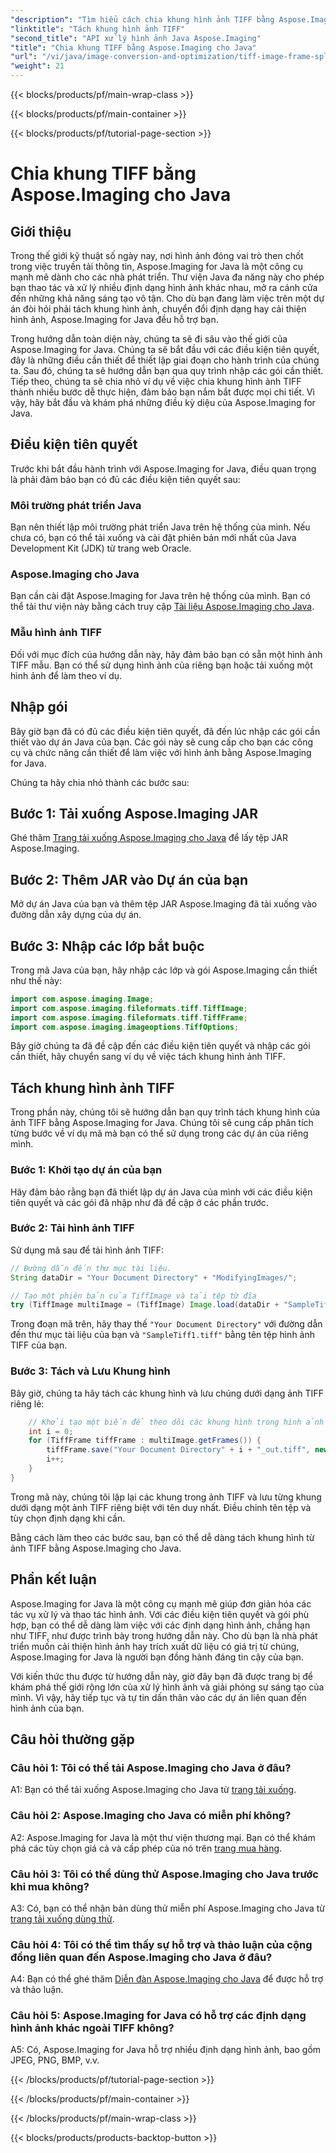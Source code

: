 ```yaml
---
"description": "Tìm hiểu cách chia khung hình ảnh TIFF bằng Aspose.Imaging cho Java. Hướng dẫn từng bước với các điều kiện tiên quyết, ví dụ mã và câu hỏi thường gặp dành cho nhà phát triển."
"linktitle": "Tách khung hình ảnh TIFF"
"second_title": "API xử lý hình ảnh Java Aspose.Imaging"
"title": "Chia khung TIFF bằng Aspose.Imaging cho Java"
"url": "/vi/java/image-conversion-and-optimization/tiff-image-frame-splitting/"
"weight": 21
---
```


{{< blocks/products/pf/main-wrap-class >}}

{{< blocks/products/pf/main-container >}}

{{< blocks/products/pf/tutorial-page-section >}}

# Chia khung TIFF bằng Aspose.Imaging cho Java

## Giới thiệu

Trong thế giới kỹ thuật số ngày nay, nơi hình ảnh đóng vai trò then chốt trong việc truyền tải thông tin, Aspose.Imaging for Java là một công cụ mạnh mẽ dành cho các nhà phát triển. Thư viện Java đa năng này cho phép bạn thao tác và xử lý nhiều định dạng hình ảnh khác nhau, mở ra cánh cửa đến những khả năng sáng tạo vô tận. Cho dù bạn đang làm việc trên một dự án đòi hỏi phải tách khung hình ảnh, chuyển đổi định dạng hay cải thiện hình ảnh, Aspose.Imaging for Java đều hỗ trợ bạn.

Trong hướng dẫn toàn diện này, chúng ta sẽ đi sâu vào thế giới của Aspose.Imaging for Java. Chúng ta sẽ bắt đầu với các điều kiện tiên quyết, đây là những điều cần thiết để thiết lập giai đoạn cho hành trình của chúng ta. Sau đó, chúng ta sẽ hướng dẫn bạn qua quy trình nhập các gói cần thiết. Tiếp theo, chúng ta sẽ chia nhỏ ví dụ về việc chia khung hình ảnh TIFF thành nhiều bước dễ thực hiện, đảm bảo bạn nắm bắt được mọi chi tiết. Vì vậy, hãy bắt đầu và khám phá những điều kỳ diệu của Aspose.Imaging for Java.

## Điều kiện tiên quyết

Trước khi bắt đầu hành trình với Aspose.Imaging for Java, điều quan trọng là phải đảm bảo bạn có đủ các điều kiện tiên quyết sau:

### Môi trường phát triển Java
Bạn nên thiết lập môi trường phát triển Java trên hệ thống của mình. Nếu chưa có, bạn có thể tải xuống và cài đặt phiên bản mới nhất của Java Development Kit (JDK) từ trang web Oracle.

### Aspose.Imaging cho Java
Bạn cần cài đặt Aspose.Imaging for Java trên hệ thống của mình. Bạn có thể tải thư viện này bằng cách truy cập [Tài liệu Aspose.Imaging cho Java](https://reference.aspose.com/imaging/java/).

### Mẫu hình ảnh TIFF
Đối với mục đích của hướng dẫn này, hãy đảm bảo bạn có sẵn một hình ảnh TIFF mẫu. Bạn có thể sử dụng hình ảnh của riêng bạn hoặc tải xuống một hình ảnh để làm theo ví dụ.

## Nhập gói

Bây giờ bạn đã có đủ các điều kiện tiên quyết, đã đến lúc nhập các gói cần thiết vào dự án Java của bạn. Các gói này sẽ cung cấp cho bạn các công cụ và chức năng cần thiết để làm việc với hình ảnh bằng Aspose.Imaging for Java.

Chúng ta hãy chia nhỏ thành các bước sau:

## Bước 1: Tải xuống Aspose.Imaging JAR

Ghé thăm [Trang tải xuống Aspose.Imaging cho Java](https://releases.aspose.com/imaging/java/) để lấy tệp JAR Aspose.Imaging.

## Bước 2: Thêm JAR vào Dự án của bạn

Mở dự án Java của bạn và thêm tệp JAR Aspose.Imaging đã tải xuống vào đường dẫn xây dựng của dự án.

## Bước 3: Nhập các lớp bắt buộc

Trong mã Java của bạn, hãy nhập các lớp và gói Aspose.Imaging cần thiết như thế này:

```java
import com.aspose.imaging.Image;
import com.aspose.imaging.fileformats.tiff.TiffImage;
import com.aspose.imaging.fileformats.tiff.TiffFrame;
import com.aspose.imaging.imageoptions.TiffOptions;
```

Bây giờ chúng ta đã đề cập đến các điều kiện tiên quyết và nhập các gói cần thiết, hãy chuyển sang ví dụ về việc tách khung hình ảnh TIFF.

## Tách khung hình ảnh TIFF

Trong phần này, chúng tôi sẽ hướng dẫn bạn quy trình tách khung hình của ảnh TIFF bằng Aspose.Imaging for Java. Chúng tôi sẽ cung cấp phân tích từng bước về ví dụ mã mà bạn có thể sử dụng trong các dự án của riêng mình.

### Bước 1: Khởi tạo dự án của bạn
Hãy đảm bảo rằng bạn đã thiết lập dự án Java của mình với các điều kiện tiên quyết và các gói đã nhập như đã đề cập ở các phần trước.

### Bước 2: Tải hình ảnh TIFF
Sử dụng mã sau để tải hình ảnh TIFF:

```java
// Đường dẫn đến thư mục tài liệu.
String dataDir = "Your Document Directory" + "ModifyingImages/";

// Tạo một phiên bản của TiffImage và tải tệp từ đĩa
try (TiffImage multiImage = (TiffImage) Image.load(dataDir + "SampleTiff1.tiff")) {
```

Trong đoạn mã trên, hãy thay thế `"Your Document Directory"` với đường dẫn đến thư mục tài liệu của bạn và `"SampleTiff1.tiff"` bằng tên tệp hình ảnh TIFF của bạn.

### Bước 3: Tách và Lưu Khung hình
Bây giờ, chúng ta hãy tách các khung hình và lưu chúng dưới dạng ảnh TIFF riêng lẻ:

```java
    // Khởi tạo một biến để theo dõi các khung hình trong hình ảnh
    int i = 0;
    for (TiffFrame tiffFrame : multiImage.getFrames()) {
        tiffFrame.save("Your Document Directory" + i + "_out.tiff", new TiffOptions(TiffExpectedFormat.TiffJpegRgb));
        i++;
    }
}
```

Trong mã này, chúng tôi lặp lại các khung trong ảnh TIFF và lưu từng khung dưới dạng một ảnh TIFF riêng biệt với tên duy nhất. Điều chỉnh tên tệp và tùy chọn định dạng khi cần.

Bằng cách làm theo các bước sau, bạn có thể dễ dàng tách khung hình từ ảnh TIFF bằng Aspose.Imaging cho Java.

## Phần kết luận

Aspose.Imaging for Java là một công cụ mạnh mẽ giúp đơn giản hóa các tác vụ xử lý và thao tác hình ảnh. Với các điều kiện tiên quyết và gói phù hợp, bạn có thể dễ dàng làm việc với các định dạng hình ảnh, chẳng hạn như TIFF, như được trình bày trong hướng dẫn này. Cho dù bạn là nhà phát triển muốn cải thiện hình ảnh hay trích xuất dữ liệu có giá trị từ chúng, Aspose.Imaging for Java là người bạn đồng hành đáng tin cậy của bạn.

Với kiến thức thu được từ hướng dẫn này, giờ đây bạn đã được trang bị để khám phá thế giới rộng lớn của xử lý hình ảnh và giải phóng sự sáng tạo của mình. Vì vậy, hãy tiếp tục và tự tin dấn thân vào các dự án liên quan đến hình ảnh của bạn.

## Câu hỏi thường gặp

### Câu hỏi 1: Tôi có thể tải Aspose.Imaging cho Java ở đâu?

A1: Bạn có thể tải xuống Aspose.Imaging cho Java từ [trang tải xuống](https://releases.aspose.com/imaging/java/).

### Câu hỏi 2: Aspose.Imaging cho Java có miễn phí không?

A2: Aspose.Imaging for Java là một thư viện thương mại. Bạn có thể khám phá các tùy chọn giá cả và cấp phép của nó trên [trang mua hàng](https://purchase.aspose.com/buy).

### Câu hỏi 3: Tôi có thể dùng thử Aspose.Imaging cho Java trước khi mua không?

A3: Có, bạn có thể nhận bản dùng thử miễn phí Aspose.Imaging cho Java từ [trang tải xuống dùng thử](https://releases.aspose.com/).

### Câu hỏi 4: Tôi có thể tìm thấy sự hỗ trợ và thảo luận của cộng đồng liên quan đến Aspose.Imaging cho Java ở đâu?

A4: Bạn có thể ghé thăm [Diễn đàn Aspose.Imaging cho Java](https://forum.aspose.com/) để được hỗ trợ và thảo luận.

### Câu hỏi 5: Aspose.Imaging for Java có hỗ trợ các định dạng hình ảnh khác ngoài TIFF không?

A5: Có, Aspose.Imaging for Java hỗ trợ nhiều định dạng hình ảnh, bao gồm JPEG, PNG, BMP, v.v.

{{< /blocks/products/pf/tutorial-page-section >}}

{{< /blocks/products/pf/main-container >}}

{{< /blocks/products/pf/main-wrap-class >}}

{{< blocks/products/products-backtop-button >}}
